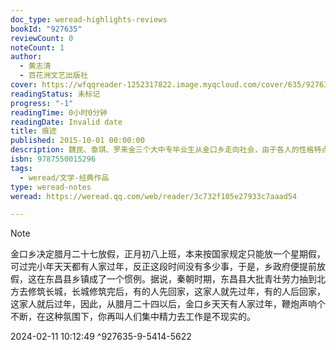 ```yaml
---
doc_type: weread-highlights-reviews
bookId: "927635"
reviewCount: 0
noteCount: 1
author:
  - 黄志清
  - 百花洲文艺出版社
cover: https://wfqqreader-1252317822.image.myqcloud.com/cover/635/927635/t7_927635.jpg
readingStatus: 未标记
progress: "-1"
readingTime: 0小时0分钟
readingDate: Invalid date
title: 痕迹
published: 2015-10-01 00:00:00
description: 魏民、章琪、罗来金三个大中专毕业生从金口乡走向社会，由于各人的性格特点和价值取向的不同，他们留下了不同的人生痕迹，发人深省。面对女友分手、领导打压以及同事勾心斗角、干群矛盾尖锐、地方势力挑衅等复杂局面，魏民独辟蹊径，在波澜壮阔的农村改革和发展中，书写了精彩的人生，实现了事业和爱情的双丰收……
isbn: 9787550015296
tags:
  - weread/文学-经典作品
type: weread-notes
weread: https://weread.qq.com/web/reader/3c732f105e27933c7aaad54

---
```





















> [!NOTE] 
> 金口乡决定腊月二十七放假，正月初八上班，本来按国家规定只能放一个星期假，可过完小年天天都有人家过年，反正这段时间没有多少事，于是，乡政府便提前放假，这在东昌县乡镇成了一个惯例。据说，秦朝时期，东昌县大批青壮劳力抽到北方去修筑长城，长城修筑完后，有的人先回家，这家人就先过年，有的人后回家，这家人就后过年，因此，从腊月二十四以后，金口乡天天有人家过年，鞭炮声响个不断，在这种氛围下，你再叫人们集中精力去工作是不现实的。
> 
> 2024-02-11 10:12:49 ^927635-9-5414-5622



































































